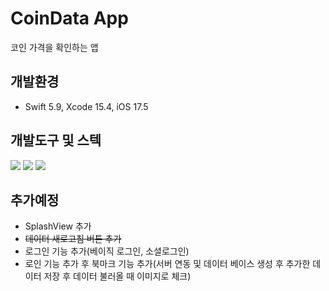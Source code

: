 # CoinData App

코인 가격을 확인하는 앱

## 개발환경

- Swift 5.9, Xcode 15.4, iOS 17.5

## 개발도구 및 스텍

<div align="left">
<img src="https://img.shields.io/badge/swift-F05138?style=for-the-badge&logo=swift&logoColor=white">
<img src="https://img.shields.io/badge/xcode-147EFB?style=for-the-badge&logo=xcode&logoColor=white">
<img src="https://img.shields.io/badge/uikit-2396F3?style=for-the-badge&logo=uikit&logoColor=white">
</div>

## 추가예정

- SplashView 추가
- ~~데이터 새로고침 버튼 추가~~
- 로그인 기능 추가(베이직 로그인, 소셜로그인)
- 로인 기능 추가 후 북마크 기능 추가(서버 연동 및 데이터 베이스 생성 후 추가한 데이터 저장 후 데이터 불러올 때 이미지로 체크)
